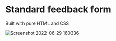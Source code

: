 # Standard feedback form
Built with pure HTML and CSS

![Screenshot 2022-06-29 160336](https://user-images.githubusercontent.com/37372229/176456622-47955461-9674-4f89-a4e8-dddeda54e9e6.png)
